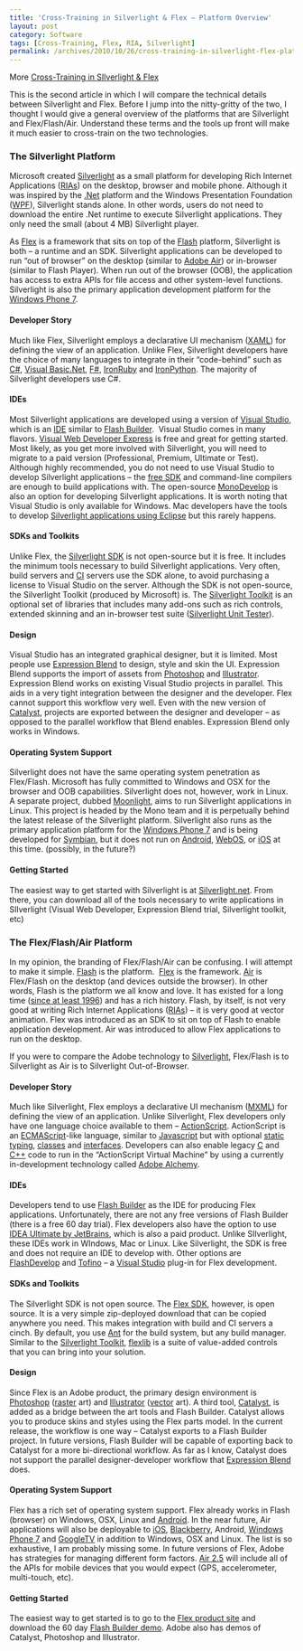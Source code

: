 ```yaml
---
title: 'Cross-Training in Silverlight & Flex – Platform Overview'
layout: post
category: Software
tags: [Cross-Training, Flex, RIA, Silverlight]
permalink: /archives/2010/10/26/cross-training-in-silverlight-flex-platform-overview/
---
```


More [Cross-Training in SIlverlight &amp; Flex](/archives/2010/10/24/cross-training-in-silverlight-vs-flex/)

This is the second article in which I will compare the technical details between Silverlight and Flex. Before I jump into the nitty-gritty of the two, I thought I would give a general overview of the platforms that are Silverlight and Flex/Flash/Air. Understand these terms and the tools up front will make it much easier to cross-train on the two technologies.

### The Silverlight Platform

Microsoft created [Silverlight](http://www.silverlight.net/) as a small platform for developing Rich Internet Applications ([RIAs](http://en.wikipedia.org/wiki/Rich_Internet_application)) on the desktop, browser and mobile phone. Although it was inspired by the [.Net](http://www.microsoft.com/net/) platform and the Windows Presentation Foundation ([WPF](http://msdn.microsoft.com/en-us/library/aa970268.aspx)), Silverlight stands alone. In other words, users do not need to download the entire .Net runtime to execute Silverlight applications. They only need the small (about 4 MB) Silverlight player.&#160; 

As [Flex](http://www.adobe.com/products/flex/) is a framework that sits on top of the [Flash](http://www.adobe.com/products/flash/) platform, Silverlight is both – a runtime and an SDK. Silverlight applications can be developed to run “out of browser” on the desktop (similar to [Adobe Air](http://www.adobe.com/products/air/)) or in-browser (similar to Flash Player). When run out of the browser (OOB), the application has access to extra APIs for file access and other system-level functions. Silverlight is also the primary application development platform for the [Windows Phone 7](http://www.microsoft.com/windowsphone). 

#### 

#### Developer Story

Much like Flex, Silverlight employs a declarative UI mechanism ([XAML](http://en.wikipedia.org/wiki/XAML)) for defining the view of an application. Unlike Flex, Silverlight developers have the choice of many languages to integrate in their “code-behind” such as [C#](http://en.wikipedia.org/wiki/C_Sharp_(programming_language)), [Visual Basic.Net](http://en.wikipedia.org/wiki/Visual_Basic_.NET), [F#](http://en.wikipedia.org/wiki/F_Sharp_(programming_language)), [IronRuby](http://en.wikipedia.org/wiki/Ironruby) and [IronPython](http://en.wikipedia.org/wiki/Ironpython). The majority of Silverlight developers use C#.

#### IDEs

Most Silverlight applications are developed using a version of [Visual Studio](http://www.microsoft.com/visualstudio/en-us/visual-studio-2010-launch?WT.mc_id=SEARCH&amp;WT.srch=1), which is an [IDE](http://en.wikipedia.org/wiki/Integrated_development_environment) similar to [Flash Builder](http://www.adobe.com/products/flashbuilder/).&#160; Visual Studio comes in many flavors. [Visual Web Developer Express](http://www.microsoft.com/web/gallery/install.aspx?appid=silverlight4tools;silverlight4toolkit;riaservicestoolkit) is free and great for getting started. Most likely, as you get more involved with Silverlight, you will need to migrate to a paid version (Professional, Premium, Ultimate or Test). Although highly recommended, you do not need to use Visual Studio to develop Silverlight applications – the [free SDK](http://www.microsoft.com/downloads/en/details.aspx?FamilyID=b3deb194-ca86-4fb6-a716-b67c2604a139&amp;displaylang=en) and command-line compilers are enough to build applications with. The open-source [MonoDevelop](http://monodevelop.com/) is also an option for developing Silverlight applications. It is worth noting that Visual Studio is only available for Windows. Mac developers have the tools to develop [Silverlight applications using Eclipse](http://www.eclipse4sl.org/) but this rarely happens.


#### SDKs and Toolkits

Unlike Flex, the [Silverlight SDK](http://www.microsoft.com/downloads/en/details.aspx?FamilyID=b3deb194-ca86-4fb6-a716-b67c2604a139&amp;displaylang=en) is not open-source but it is free. It includes the minimum tools necessary to build Silverlight applications. Very often, build servers and [CI](http://en.wikipedia.org/wiki/Continuous_integration) servers use the SDK alone, to avoid purchasing a license to Visual Studio on the server. Although the SDK is not open-source, the Silverlight Toolkit (produced by Microsoft) is. The [Silverlight Toolkit](http://silverlight.codeplex.com/) is an optional set of libraries that includes many add-ons such as rich controls, extended skinning and an in-browser test suite ([Silverlight Unit Tester](http://code.msdn.microsoft.com/silverlightut)).

#### Design

Visual Studio has an integrated graphical designer, but it is limited. Most people use [Expression Blend](http://www.microsoft.com/expression/products/Blend_Overview.aspx) to design, style and skin the UI. Expression Blend supports the import of assets from [Photoshop](http://www.adobe.com/products/photoshop/photoshop/) and [Illustrator](http://www.adobe.com/products/illustrator/). Expression Blend works on existing Visual Studio projects in parallel. This aids in a very tight integration between the designer and the developer. Flex cannot support this workflow very well. Even with the new version of [Catalyst](http://www.adobe.com/products/flashcatalyst/), projects are exported between the designer and developer – as opposed to the parallel workflow that Blend enables. Expression Blend only works in Windows.

#### Operating System Support

Silverlight does not have the same operating system penetration as Flex/Flash. Microsoft has fully committed to Windows and OSX for the browser and OOB capabilities. Silverlight does not, however, work in Linux. A separate project, dubbed [Moonlight](http://www.mono-project.com/Moonlight), aims to run Silverlight applications in Linux. This project is headed by the Mono team and it is perpetually behind the latest release of the Silverlight platform. Silverlight also runs as the primary application platform for the [Windows Phone 7](http://www.microsoft.com/windowsphone) and is being developed for [Symbian](http://www.symbian.org/), but it does not run on [Android](http://www.android.com/), [WebOS](http://developer.palm.com/), or [iOS](http://en.wikipedia.org/wiki/IOS_(Apple)) at this time. (possibly, in the future?)

#### Getting Started

The easiest way to get started with Silverlight is at [Silverlight.net](http://www.silverlight.net/getstarted/). From there, you can download all of the tools necessary to write applications in SIlverlight (Visual Web Developer, Expression Blend trial, Silverlight toolkit, etc)


### The Flex/Flash/Air Platform

In my opinion, the branding of Flex/Flash/Air can be confusing. I will attempt to make it simple. [Flash](http://www.adobe.com/products/flashplayer/) is the platform.&#160; [Flex](http://www.adobe.com/products/flex/) is the framework. [Air](http://www.adobe.com/products/air/) is Flex/Flash on the desktop (and devices outside the browser). In other words, Flash is the platform we all know and love. It has existed for a long time ([since at least 1996](http://en.wikipedia.org/wiki/Adobe_Flash)) and has a rich history. Flash, by itself, is not very good at writing Rich Internet Applications ([RIAs](http://en.wikipedia.org/wiki/Rich_Internet_application)) – it is very good at vector animation. Flex was introduced as an SDK to sit on top of Flash to enable application development. Air was introduced to allow Flex applications to run on the desktop.

If you were to compare the Adobe technology to [Silverlight](http://www.silverlight.net), Flex/Flash is to Silverlight as Air is to Silverlight Out-of-Browser.

#### Developer Story

Much like Silverlight, Flex employs a declarative UI mechanism ([MXML](http://en.wikipedia.org/wiki/MXML)) for defining the view of an application. Unlike Silverlight, Flex developers only have one language choice available to them – [ActionScript](http://en.wikipedia.org/wiki/ActionScript). ActionScript is an [ECMAScript](http://en.wikipedia.org/wiki/ECMAScript)-like language, similar to [Javascript](http://en.wikipedia.org/wiki/Javascript) but with optional [static typing](http://en.wikipedia.org/wiki/Static_typing#Static_typing), [classes](http://en.wikipedia.org/wiki/Class_(computer_science)) and [interfaces](http://en.wikipedia.org/wiki/Interface_(computer_science)). Developers can also enable legacy [C](http://en.wikipedia.org/wiki/C_(programming_language)) and [C++](http://en.wikipedia.org/wiki/C%2B%2B) code to run in the “ActionScript Virtual Machine” by using a currently in-development technology called [Adobe Alchemy](http://labs.adobe.com/technologies/alchemy/).

#### IDEs

Developers tend to use [Flash Builder](http://www.adobe.com/products/flashbuilder/) as the IDE for producing Flex applications. Unfortunately, there are not any free versions of Flash Builder (there is a free 60 day trial). Flex developers also have the option to use [IDEA Ultimate by JetBrains](http://www.jetbrains.com/idea/), which is also a paid product. Unlike SIlverlight, these IDEs work in WIndows, Mac or Linux. Like Silverlight, the SDK is free and does not require an IDE to develop with. Other options are [FlashDevelop](http://www.flashdevelop.org/) and [Tofino](http://www.ensemble.com/products/tofino.shtml) – a [Visual Studio](http://www.microsoft.com/visualstudio/en-us/visual-studio-2010-launch?WT.mc_id=SEARCH&amp;WT.srch=1) plug-in for Flex development.

#### SDKs and Toolkits

The Silverlight SDK is not open source. The [Flex SDK](http://www.adobe.com/products/flex/), however, is open source. It is a very simple zip-deployed download that can be copied anywhere you need. This makes integration with build and CI servers a cinch. By default, you use [Ant](http://en.wikipedia.org/wiki/Apache_Ant) for the build system, but any build manager. Similar to the [Silverlight Toolkit](http://silverlight.codeplex.com/), [flexlib](http://code.google.com/p/flexlib/) is a suite of value-added controls that you can bring into your solution.

#### Design

Since Flex is an Adobe product, the primary design environment is [Photoshop](http://www.adobe.com/products/photoshop/photoshop/) ([raster](http://en.wikipedia.org/wiki/Raster_graphics) art) and [Illustrator](http://www.adobe.com/products/illustrator/) ([vector](http://en.wikipedia.org/wiki/Vector_graphics) art). A third tool, [Catalyst](http://www.adobe.com/products/flashcatalyst/), is added as a bridge between the art tools and Flash Builder. Catalyst allows you to produce skins and styles using the Flex parts model. In the current release, the workflow is one way – Catalyst exports to a Flash Builder project. In future versions, Flash Builder will be capable of exporting back to Catalyst for a more bi-directional workflow. As far as I know, Catalyst does not support the parallel designer-developer workflow that [Expression Blend](http://www.microsoft.com/expression/products/Blend_Overview.aspx) does.&#160; 

#### Operating System Support

Flex has a rich set of operating system support. Flex already works in Flash (browser) on Windows, OSX, Linux and [Android](http://www.android.com/). In the near future, Air applications will also be deployable to [iOS](http://en.wikipedia.org/wiki/IOS_(Apple)), [Blackberry](http://na.blackberry.com/eng/playbook-tablet//), Android, [Windows Phone 7](http://www.microsoft.com/windowsphone) and [GoogleTV](http://www.google.com/tv/) in addition to Windows, OSX and Linux. The list is so exhaustive, I am probably missing some. In future versions of Flex, Adobe has strategies for managing different form factors. [Air 2.5](http://www.adobe.com/devnet/air/articles/air25_whatsnew.html) will include all of the APIs for mobile devices that you would expect (GPS, accelerometer, multi-touch, etc).

#### Getting Started

The easiest way to get started is to go to the [Flex product site](http://www.adobe.com/products/flex/) and download the 60 day [Flash Builder demo](http://www.adobe.com/products/flashbuilder/). Adobe also has demos of Catalyst, Photoshop and Illustrator.
 
